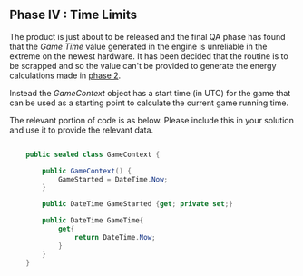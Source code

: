 ## Phase IV : Time Limits

The product is just about to be released and the final QA phase has found that the _Game Time_ value generated in the engine is unreliable in the extreme on the newest hardware.  It has been decided that the routine is to be scrapped and so the value can't be provided to generate the energy calculations made in [phase 2](phase2).

Instead the _GameContext_ object has a start time (in UTC) for the game that can be used as a starting point to calculate the current game running time.

The relevant portion of code is as below.  Please include this in your solution and use it to provide the relevant data.

```` csharp

    public sealed class GameContext {

        public GameContext() {
            GameStarted = DateTime.Now;
        }

        public DateTime GameStarted {get; private set;}

        public DateTime GameTime{
            get{
                return DateTime.Now;
            }
        }
    }

````